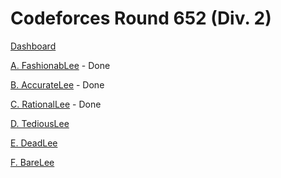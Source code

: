 # Codeforces Round 652 (Div. 2)

[Dashboard](https://codeforces.com/contest/1369)

[A. FashionabLee](https://codeforces.com/contest/1369/problem/A) - Done

[B. AccurateLee](https://codeforces.com/contest/1369/problem/B) - Done

[C. RationalLee](https://codeforces.com/contest/1369/problem/C) - Done

[D. TediousLee](https://codeforces.com/contest/1369/problem/D)

[E. DeadLee](https://codeforces.com/contest/1369/problem/E)

[F. BareLee](https://codeforces.com/contest/1369/problem/F)
